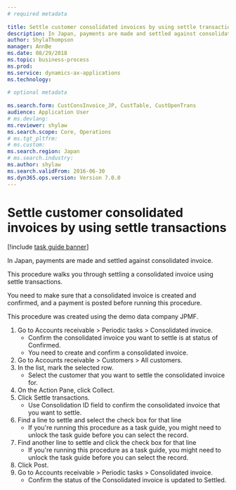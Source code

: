 ```yaml
--- 
# required metadata 
 
title: Settle customer consolidated invoices by using settle transactions
description: In Japan, payments are made and settled against consolidated invoice. 
author: ShylaThompson
manager: AnnBe 
ms.date: 08/29/2018
ms.topic: business-process 
ms.prod:  
ms.service: dynamics-ax-applications 
ms.technology:  
 
# optional metadata 
 
ms.search.form: CustConsInvoice_JP, CustTable, CustOpenTrans   
audience: Application User 
# ms.devlang:  
ms.reviewer: shylaw
ms.search.scope: Core, Operations 
# ms.tgt_pltfrm:  
# ms.custom:  
ms.search.region: Japan
# ms.search.industry: 
ms.author: shylaw
ms.search.validFrom: 2016-06-30 
ms.dyn365.ops.version: Version 7.0.0 
---
```

# Settle customer consolidated invoices by using settle transactions

[!include [task guide banner](../../includes/task-guide-banner.md)]

In Japan, payments are made and settled against consolidated invoice.



This procedure walks you through settling a consolidated invoice using settle transactions.



You need to make sure that a consolidated invoice is created and confirmed, and a payment is posted before running this procedure. 

This procedure was created using the demo data company JPMF.

1. Go to Accounts receivable > Periodic tasks > Consolidated invoice.
    * Confirm the consolidated invoice you want to settle is at status of Confirmed.  
    * You need to create and confirm a consolidated invoice.  
2. Go to Accounts receivable > Customers > All customers.
3. In the list, mark the selected row.
    * Select the customer that you want to settle the consolidated invoice for.  
4. On the Action Pane, click Collect.
5. Click Settle transactions.
    * Use Consolidation ID field to confirm the consolidated invoice that you want to settle.  
6. Find a line to settle and select the check box for that line
    * If you're running this procedure as a task guide, you might need to unlock the task guide before you can select the record.  
7. Find another line to settle and click the check box for that line
    * If you're running this procedure as a task guide, you might need to unlock the task guide before you can select the record.  
8. Click Post.
9. Go to Accounts receivable > Periodic tasks > Consolidated invoice.
    * Confirm the status of the Consolidated invoice is updated to Settled.  

